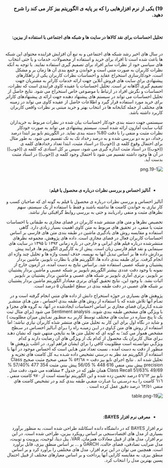 
<div dir="rtl">
  
  ### 19) یکی از نرم افزارهایی را که بر پایه ی الگوریتم بیز کار می کند را شرح دهید.
  
  <br/>
  
  #### تحلیل احساسات برای نقد کالاها در سایت ها و شبکه های اجتماعی با استفاده از بیزین:
  <br/>
در سال های اخیر رشد شبکه های اجتماعی و به تبع آن افزایش فزاینده محتوای این شبکه ها باعث شده است تا افراد برای خرید و استفاده از محصولات، خدمات و یا حتی انتخاب های سیاسی خود از نظرات سایر افراد برای تصمیم گیری استفاده نمایند.
با توجه به آنکه نظرات کاربران به صورت متنی است و خواندن و جمع بندی آن ها زمان بر و مشکل است، خودکارسازی استخراج عقاید و احساسات نظرات کاربران یکی از راهکارهای  پیشنهادی برای سایت های فروش آنلاین جهت ارائه خدمات کاراتر به مشتریان جهت تصمیم گیری آگاهانه تر است. تحلیل احساسات یا عقیده کاوی فرآیندی است که نظرات، احساسات و نگرش افراد در ارتباط با موضوعی خاص استخراج می شود. نتایج حاصل از تحلیل احساسات می تواند در سیستم های پیشنهاد دهنده جهت ارائه ی پیشنهادهای کاراتر برای خرید مورد استفاده قرار گیرد و اطلاعات حاصل از عقیده کاوی می تواند در زمینه های مختلف از جمله کتابخانه ها در انتخاب بهتر و خرید مبتنی بر نظرات واقعی کاربران کاربرد داشته باشد.

سیستمی جهت دسته بندی خودکار احساسات بیان شده  در نظرات مربوط به خریداران کتاب سایت آمازون ارائه شده است. سیستم پیشنهادی می تواند به صورت خودکار نظرات مثبت و منفی را با دقت 80% دسته بندی نماید.
در الگوریتم نایو بیز ابتدا درصد رخداد، دو به دو بررسی شده و به درصد رخداد تک به تک تقسیم می شود. به طور مثال برای احتمال وقوع کلمه ی ((خوب))  در اسناد مثبت، ابتدا تعداد رخدادهای کلمه ی ((خوب))  در اسناد مثبت اندازه گیری می شود، سپس بر کل اسنادی که کلمه ی ((خوب)) در آن ها وجود  داشته تقسیم  می شود تا احتمال وجود  کلمه ی ((خوب)) در اسناد مثبت بدست آید.
  

  ![19-1.png](https://github.com/semnan-university-ai/machine-learning-class/blob/main/excersiecs/smahdimoghaddasi/EXC%20(19)/19-1.png)
  
  <br/>
  
 * #### آنالیز احساس و بررسی نظرات درباره ی محصول یا فیلم:
  
  آنالیز احساس و بررسی نظرات درباره ی محصول یا فیلم به گونه ای که صاحبان کسب و کار نیازی به خواندن کامنت ها نداشته باشند و فقط با استفاده از یک سیستم، سهم نظرهای مثبت و منفی رادریابند و حتی به بررسی روابط  گرافیکی نیاز نباشد.
  
  تخصیص نظرها و متن های منتشر شده کاربران در فضای مجازی به طبقاتی با احساسات مثبت یا منفی، در تحقیق های مربوط به متن کاوی اهمیت بسیار زیادی دارد. گاهی استفاده و مقایسه روش های یادگیری ماشین در طبقه بندی متن های فارسی بر اساس احساسات کاربران فعال در فضای مجازی است. داده های پژوهش، مجموعه نظرهای منتشرشده درباره فیلم های ایرانی و خارجی در بازه زمانی ۱۳۹۲ تا ۱۳۹۵ در سایت های سینمایی و نقد فیلم فارسی زبان است. پیش از به کارگیری الگوریتم ها، فرایند پیش پردازش داده ها بر اساس تبدیل آنها به نویسه، حذف ایست واژه ها و تحلیل چند واژه ای انجام گرفت. برای طبقه بندی داده ها، الگوریتم های با نظارت نایوبیز، ماشین بردار پشتیبان و شبکه عصبی استفاده شد. براساس نتایج به دست آمده، در آزمون خارج از نمونه با وجود دقت عددی بیشتر الگوریتم نایوبیز بر شبکه عصبی و ماشین بردار پشتیبان بر نایوبیز، برتری آماری نایوبیز بر شبکه های عصبی و ماشین بردار پشتیبان بر نایوبیز اثبات نشد. با وجود این، نتایج تحقیق گویای برتری معنادار الگوریتم ماشین بردار پشتیبان بر شبکه های عصبی در دقت طبقه بندی در سطح اطمینان ۵ درصد است.
  
  
  پژوهش هاي بسياري در حوزٔە استخراج دانش از داده هاي متني انجام گرفته است و در تمـام آنها تلاش شده که با استفاده از روش هاي طبقه بندي احساس ، متن هـاي منتشـر شـده کـاربران فضاي مجازي بر اساس احساسات ايجادشده در آنها، به گروه هاي مجزا و با ويژگي هاي مشخص طبقه بندي شوند. Sentiment analysis مي شود (براي مثال ثبت يک تا پنج ستاره در سايت هاي مختلف توسط کاربر بـه منظـور نمـايش ميزان مطلوبيت ) و شايد در نگاه اول براي اين کار به تحليل متن هاي منتشر شدٔە کاربران نيازي نباشد؛ اما استفاده از روش هاي متن کـاوي در ايـن زمينـه راه را بـراي آنـاليز احسـاس در سـطح مشخص هموار مي کند؛ به گونه اي که تحليل متن ها به نتايجي منتهي شود که نشان دهـد بـراي مثال کاربران يک محصول از کدام يک از ويژگي هاي آن رضايت دارند و کدام ويژگـي نتوانسـته است مطلوبيت کافي را براي ايشان فراهم آورد. در اغلب پژوهش ها منظور از دقت به دست آمده ، نسبت تعداد متن هـايي است که احساس موجود در آنها با استفاده از الگوريتم مد نظر به درستي تشخيص داده شـده بـه کل کامنت هاي تجزيه و تحليل شده اند . نتايج اجراي نايو بيز دقت = ٥٣/٦٨ % منفي صحيح مثبت صحيح Class precision پيش بيني منفي 616 448 % 56/05 پيش بيني مثبت 354 477 %57/40 % 49/69 %51/63 Class Recall همان طور که در جدول ٣ مشاهده مي شود، دقت مدل نايو بيز ٥٦/٦٣ درصد تخمين زده شده و اين الگوريتم توانسته است از ٩٧٠ کامنت منفي ، ٦١٦ کامنت را بـه درسـتي بـا عبـارت منفـي طبقه بندي کند و در تشخيص کامنت هاي منفي ٦٣/٥١ درصد دقيق عمل کرده است .
  
  ![19-table.png](https://github.com/semnan-university-ai/machine-learning-class/blob/main/excersiecs/smahdimoghaddasi/EXC%20(19)/19-table.png)
  
  <br/>
  
* ####   معرفی نرم افزار BAYES:   
  
نرم افزار BAYES که در دانشگاه دانده اسکاتلند طراحی شده است، به منظور برآورد بسیاری از مدل های
اقتصادسنجی بر اساس رویکرد بیزین، طراحی شده است. در این نرم افزار، مدل های  از قبیل معادلات
همزمان، VAR، پنل دیتا، لوجیت، پروبیت و توبیت، مدل ضرایب تصادفی، فضای حالت، GARCH و ... بر
اساس منطق بیزی، قابل برآورد است. همچنین می توان در این نرم افزار، مدل های مختلفی را برآورد کرد
و بر اساس منطق بیزی، به مقایسه کارایی آنها پرداخت و بر اساس معیارهای مختلف از قبیل احتمال
پسین بهترین مدل را انتخاب کرد.
